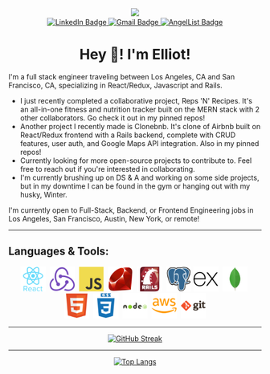 <div id="header" align="center">
  <img src="https://media.giphy.com/media/v1.Y2lkPTc5MGI3NjExYXBzcHFza2pyczdnbHBraGNjbzU1cWJ2MG1pMGRyZmVmano2NzVpZyZlcD12MV9pbnRlcm5hbF9naWZfYnlfaWQmY3Q9Zw/qgQUggAC3Pfv687qPC/giphy.gif" width="300"/>
  <div id="badges" align='center'>
    <a href="https://www.linkedin.com/in/elliotchang126/" target='_blank'>
      <img src="https://img.shields.io/badge/linkedin-%230077B5.svg?style=for-the-badge&logo=linkedin&logoColor=white" alt="LinkedIn Badge"/>
    </a>
    <a href="mailto:elliotchang126@gmail.com" target='_blank'>
      <img src="https://img.shields.io/badge/Gmail-D14836?style=for-the-badge&logo=gmail&logoColor=white" alt="Gmail Badge"/>
    </a>
    <a href="https://wellfound.com/u/elliot-chang-2" target='_blank'>
      <img src="https://img.shields.io/badge/AngelList-%23D4D4D4.svg?style=for-the-badge&logo=AngelList&logoColor=black" alt="AngelList Badge"/>
    </a>
  </div>
</div
  
---

<h1 align='center'>Hey 👋! I'm Elliot!</h1>

  I'm a full stack engineer traveling between Los Angeles, CA and San Francisco, CA, specializing in React/Redux, Javascript and Rails.
  
  - I just recently completed a collaborative project, Reps 'N' Recipes. It's an all-in-one fitness and nutrition tracker built on the MERN stack with 2 other collaborators. Go check it out in my pinned repos!
  - Another project I recently made is Clonebnb. It's clone of Airbnb built on React/Redux frontend with a Rails backend, complete with CRUD features, user auth, and Google Maps API integration. Also in my pinned repos!
  - Currently looking for more open-source projects to contribute to. Feel free to reach out if you're interested in collaborating.
  - I'm currently brushing up on DS & A and working on some side projects, but in my downtime I can be found in the gym or hanging out with my husky, Winter.

I'm currently open to Full-Stack, Backend, or Frontend Engineering jobs in Los Angeles, San Francisco, Austin, New York, or remote!
  
---
## Languages & Tools:
<div align='center'>
  <img src="https://github.com/devicons/devicon/blob/master/icons/react/react-original-wordmark.svg" title="React" alt="React" width="50" height="50"/>&nbsp;
  <img src="https://github.com/devicons/devicon/blob/master/icons/redux/redux-original.svg" title="Redux" alt="Redux " width="50" height="50"/>&nbsp;
  <img src="https://github.com/devicons/devicon/blob/master/icons/javascript/javascript-original.svg" title="JavaScript" alt="JavaScript" width="50" height="50"/>&nbsp;
  <img src="https://github.com/devicons/devicon/blob/master/icons/ruby/ruby-original.svg" title="Ruby" alt="Ruby" width="50" height="50"/>&nbsp;
  <img src="https://github.com/devicons/devicon/blob/master/icons/rails/rails-original-wordmark.svg" title="Rails" alt="Rails" width="50" height="50"/>&nbsp;
    <img src="https://github.com/devicons/devicon/blob/master/icons/postgresql/postgresql-original.svg" title="PostgreSQL" **alt="PostgreSQL" width="50" height="50"/>
  <img src="https://github.com/devicons/devicon/blob/master/icons/express/express-original.svg" title="Express" alt="Express" width="50" height="50"/>&nbsp;
  <img src="https://github.com/devicons/devicon/blob/master/icons/mongodb/mongodb-original.svg" title="MongoDB" alt="MongoDB" width="50" height="50"/>&nbsp;
  <img src="https://github.com/devicons/devicon/blob/master/icons/html5/html5-original.svg" title="HTML5" alt="HTML" width="50" height="50"/>&nbsp;
  <img src="https://github.com/devicons/devicon/blob/master/icons/css3/css3-plain-wordmark.svg"  title="CSS3" alt="CSS" width="50" height="50"/>&nbsp;
  <img src="https://github.com/devicons/devicon/blob/master/icons/nodejs/nodejs-original-wordmark.svg" title="NodeJS" alt="NodeJS" width="50" height="50"/>&nbsp;
  <img src="https://github.com/devicons/devicon/blob/master/icons/amazonwebservices/amazonwebservices-plain-wordmark.svg" title="AWS" alt="AWS" width="50" height="50"/>&nbsp;
  <img src="https://github.com/devicons/devicon/blob/master/icons/git/git-original-wordmark.svg" title="Git" **alt="Git" width="50" height="50"/>
</div>

---

<div align="center">

[![GitHub Streak](http://github-readme-streak-stats.herokuapp.com?user=elliotchang126&theme=dark&background=000000)](https://git.io/streak-stats)

---

[![Top Langs](https://github-readme-stats.vercel.app/api/top-langs/?username=elliotchang126&layout=compact&theme=vision-friendly-dark)](https://github.com/anuraghazra/github-readme-stats)

</div>

<!--
**elliotchang126/elliotchang126** is a ✨ _special_ ✨ repository because its `README.md` (this file) appears on your GitHub profile.

Here are some ideas to get you started:

- 🔭 I’m currently working on ...
- 🌱 I’m currently learning ...
- 👯 I’m looking to collaborate on ...
- 🤔 I’m looking for help with ...
- 💬 Ask me about ...
- 📫 How to reach me: ...
- 😄 Pronouns: ...
- ⚡ Fun fact: ...
-->
